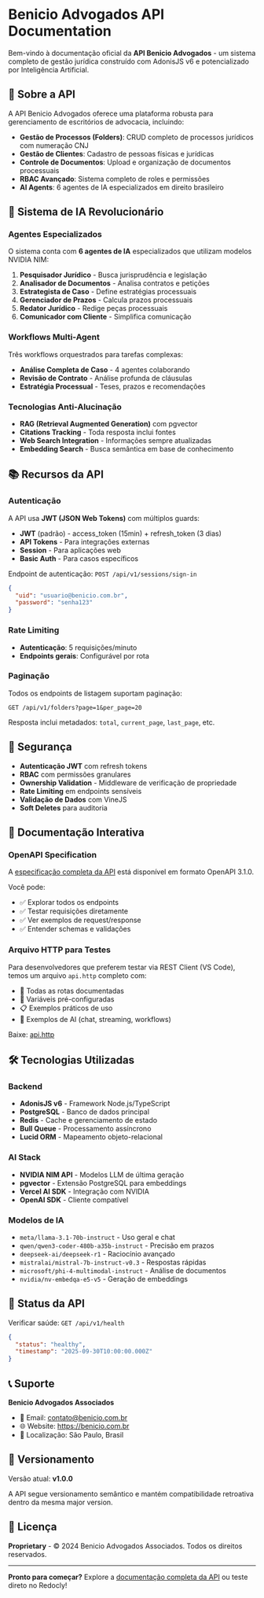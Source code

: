 # Benicio Advogados API Documentation

Bem-vindo à documentação oficial da **API Benicio Advogados** - um sistema completo de gestão jurídica construído com AdonisJS v6 e potencializado por Inteligência Artificial.

## 🚀 Sobre a API

A API Benicio Advogados oferece uma plataforma robusta para gerenciamento de escritórios de advocacia, incluindo:

- **Gestão de Processos (Folders)**: CRUD completo de processos jurídicos com numeração CNJ
- **Gestão de Clientes**: Cadastro de pessoas físicas e jurídicas
- **Controle de Documentos**: Upload e organização de documentos processuais
- **RBAC Avançado**: Sistema completo de roles e permissões
- **AI Agents**: 6 agentes de IA especializados em direito brasileiro

## 🤖 Sistema de IA Revolucionário

### Agentes Especializados

O sistema conta com **6 agentes de IA** especializados que utilizam modelos NVIDIA NIM:

1. **Pesquisador Jurídico** - Busca jurisprudência e legislação
2. **Analisador de Documentos** - Analisa contratos e petições
3. **Estrategista de Caso** - Define estratégias processuais
4. **Gerenciador de Prazos** - Calcula prazos processuais
5. **Redator Jurídico** - Redige peças processuais
6. **Comunicador com Cliente** - Simplifica comunicação

### Workflows Multi-Agent

Três workflows orquestrados para tarefas complexas:

- **Análise Completa de Caso** - 4 agentes colaborando
- **Revisão de Contrato** - Análise profunda de cláusulas
- **Estratégia Processual** - Teses, prazos e recomendações

### Tecnologias Anti-Alucinação

- **RAG (Retrieval Augmented Generation)** com pgvector
- **Citations Tracking** - Toda resposta inclui fontes
- **Web Search Integration** - Informações sempre atualizadas
- **Embedding Search** - Busca semântica em base de conhecimento

## 📚 Recursos da API

### Autenticação

A API usa **JWT (JSON Web Tokens)** com múltiplos guards:

- **JWT** (padrão) - access_token (15min) + refresh_token (3 dias)
- **API Tokens** - Para integrações externas
- **Session** - Para aplicações web
- **Basic Auth** - Para casos específicos

Endpoint de autenticação: `POST /api/v1/sessions/sign-in`

```json
{
  "uid": "usuario@benicio.com.br",
  "password": "senha123"
}
```

### Rate Limiting

- **Autenticação**: 5 requisições/minuto
- **Endpoints gerais**: Configurável por rota

### Paginação

Todos os endpoints de listagem suportam paginação:

```
GET /api/v1/folders?page=1&per_page=20
```

Resposta inclui metadados: `total`, `current_page`, `last_page`, etc.

## 🔐 Segurança

- **Autenticação JWT** com refresh tokens
- **RBAC** com permissões granulares
- **Ownership Validation** - Middleware de verificação de propriedade
- **Rate Limiting** em endpoints sensíveis
- **Validação de Dados** com VineJS
- **Soft Deletes** para auditoria

## 📖 Documentação Interativa

### OpenAPI Specification

A [especificação completa da API](./openapi.yaml) está disponível em formato OpenAPI 3.1.0.

Você pode:

- ✅ Explorar todos os endpoints
- ✅ Testar requisições diretamente
- ✅ Ver exemplos de request/response
- ✅ Entender schemas e validações

### Arquivo HTTP para Testes

Para desenvolvedores que preferem testar via REST Client (VS Code), temos um arquivo `api.http` completo com:

- 📝 Todas as rotas documentadas
- 🔑 Variáveis pré-configuradas
- 📋 Exemplos práticos de uso
- 🤖 Exemplos de AI (chat, streaming, workflows)

Baixe: [api.http](./api.http)

## 🛠️ Tecnologias Utilizadas

### Backend

- **AdonisJS v6** - Framework Node.js/TypeScript
- **PostgreSQL** - Banco de dados principal
- **Redis** - Cache e gerenciamento de estado
- **Bull Queue** - Processamento assíncrono
- **Lucid ORM** - Mapeamento objeto-relacional

### AI Stack

- **NVIDIA NIM API** - Modelos LLM de última geração
- **pgvector** - Extensão PostgreSQL para embeddings
- **Vercel AI SDK** - Integração com NVIDIA
- **OpenAI SDK** - Cliente compatível

### Modelos de IA

- `meta/llama-3.1-70b-instruct` - Uso geral e chat
- `qwen/qwen3-coder-480b-a35b-instruct` - Precisão em prazos
- `deepseek-ai/deepseek-r1` - Raciocínio avançado
- `mistralai/mistral-7b-instruct-v0.3` - Respostas rápidas
- `microsoft/phi-4-multimodal-instruct` - Análise de documentos
- `nvidia/nv-embedqa-e5-v5` - Geração de embeddings

## 🚦 Status da API

Verificar saúde: `GET /api/v1/health`

```json
{
  "status": "healthy",
  "timestamp": "2025-09-30T10:00:00.000Z"
}
```

## 📞 Suporte

**Benicio Advogados Associados**

- 📧 Email: contato@benicio.com.br
- 🌐 Website: https://benicio.com.br
- 📍 Localização: São Paulo, Brasil

## 🔄 Versionamento

Versão atual: **v1.0.0**

A API segue versionamento semântico e mantém compatibilidade retroativa dentro da mesma major version.

## 📝 Licença

**Proprietary** - © 2024 Benicio Advogados Associados. Todos os direitos reservados.

---

**Pronto para começar?** Explore a [documentação completa da API](./openapi.yaml) ou teste direto no Redocly!
